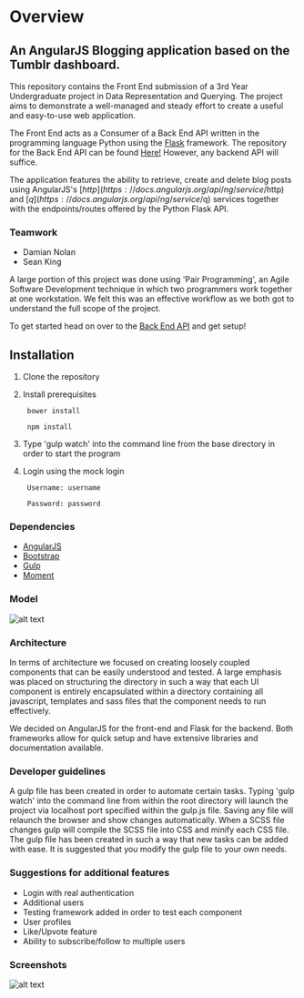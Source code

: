 # Overview

## An AngularJS Blogging application based on the Tumblr dashboard.

This repository contains the Front End submission of a 3rd Year Undergraduate project in Data Representation and Querying.
The project aims to demonstrate a well-managed and steady effort to create a useful and easy-to-use web application.

The Front End acts as a Consumer of a Back End API written in the programming language Python using the
[Flask](http://flask.pocoo.org/) framework. The repository for the Back End API can be found [Here!](https://github.com/seantking/Blog-back-end) However, any backend API will suffice. 

The application features the ability to retrieve, create and delete blog posts using AngularJS's
[$http](https://docs.angularjs.org/api/ng/service/$http) and [$q](https://docs.angularjs.org/api/ng/service/$q) services
 together with the endpoints/routes offered by the Python Flask API.

### Teamwork

- Damian Nolan
- Sean King

A large portion of this project was done using 'Pair Programming', an Agile Software Development technique in which two
programmers work together at one workstation.
We felt this was an effective workflow as we both got to understand the full scope of the project.

To get started head on over to the [Back End API](https://github.com/seantking/Blog-back-end) and get setup!

## Installation

1. Clone the repository

2. Install prerequisites

        bower install

        npm install

3. Type 'gulp watch' into the command line from the base directory in order to start the program 

4. Login using the mock login

        Username: username

        Password: password

### Dependencies

- [AngularJS](https://angularjs.org/)
- [Bootstrap](http://getbootstrap.com/)
- [Gulp](http://gulpjs.com/)
- [Moment](http://momentjs.com/)

### Model
![alt text](http://i.imgur.com/nByY6Lo.png)

### Architecture

In terms of architecture we focused on creating loosely coupled components that can be easily understood and tested. A large emphasis was placed on structuring the directory in such a way that each UI component is entirely encapsulated within a directory containing all javascript, templates and sass files that the component needs to run effectively. 

We decided on AngularJS for the front-end and Flask for the backend. Both frameworks allow for quick setup and have extensive libraries and documentation available.

### Developer guidelines

A gulp file has been created in order to automate certain tasks. Typing 'gulp watch' into the command line from within the root directory will launch the project via localhost port specified within the gulp.js file. Saving any file will relaunch the browser and show changes automatically. When a SCSS file changes gulp will compile the SCSS file into CSS and minify each CSS file. The gulp file has been created in such a way that new tasks can be added with ease. It is suggested that you modify the gulp file to your own needs. 

### Suggestions for additional features

- Login with real authentication 
- Additional users 
- Testing framework added in order to test each component 
- User profiles
- Like/Upvote feature
- Ability to subscribe/follow to multiple users

### Screenshots

![alt text](http://i.imgur.com/rVmkQR0.jpg)


